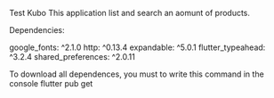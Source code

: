 Test Kubo
This application list and search an aomunt of products.

Dependencies:

  google_fonts: ^2.1.0
  http: ^0.13.4
  expandable: ^5.0.1
  flutter_typeahead: ^3.2.4
  shared_preferences: ^2.0.11
  
  To download all dependences, you must to write this command in the console flutter pub get

